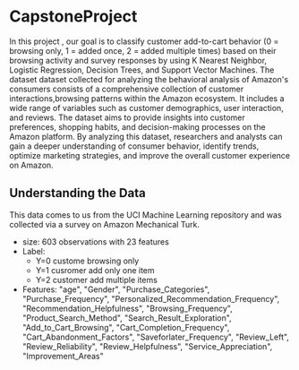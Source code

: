 # CapstoneProject
In this project , our goal is to classify customer add-to-cart behavior (0 = browsing only, 1 = added once, 2 = added multiple times) based on their browsing activity 
and survey responses by using K Nearest Neighbor, Logistic Regression, Decision Trees, and Support Vector Machines.
The dataset dataset collected for analyzing the behavioral analysis of Amazon's consumers consists of a comprehensive 
collection of customer interactions,browsing patterns within the Amazon ecosystem. It includes a wide range of
variables such as customer demographics, user interaction, and reviews. The dataset
aims to provide insights into customer preferences, shopping habits, and decision-making processes on 
the Amazon platform. By analyzing this dataset, researchers and analysts can gain a deeper understanding
of consumer behavior, identify trends, optimize marketing strategies, and improve the overall customer experience on Amazon.

## Understanding the Data
This data comes to us from the UCI Machine Learning repository and was collected via a survey on Amazon Mechanical Turk.
- size: 603 observations with 23 features
- Label:
    - Y=0 custome browsing only
    - Y=1 cusromer add only one item
    - Y=2 customer add multiple items
- Features: "age", "Gender", "Purchase_Categories", "Purchase_Frequency",
    "Personalized_Recommendation_Frequency", "Recommendation_Helpfulness",
    "Browsing_Frequency", "Product_Search_Method", "Search_Result_Exploration",
    "Add_to_Cart_Browsing", "Cart_Completion_Frequency", "Cart_Abandonment_Factors",
    "Saveforlater_Frequency", "Review_Left", "Review_Reliability",
    "Review_Helpfulness", "Service_Appreciation", "Improvement_Areas"
